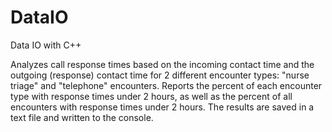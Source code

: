 # DataIO
Data IO with C++

Analyzes call response times based on the incoming contact time and the outgoing (response) contact time for 2 different encounter types:
"nurse triage" and "telephone" encounters. Reports the percent of each encounter type with response times under 2 hours, 
as well as the percent of all encounters with response times under 2 hours. The results are saved in a text file and written to the console.
